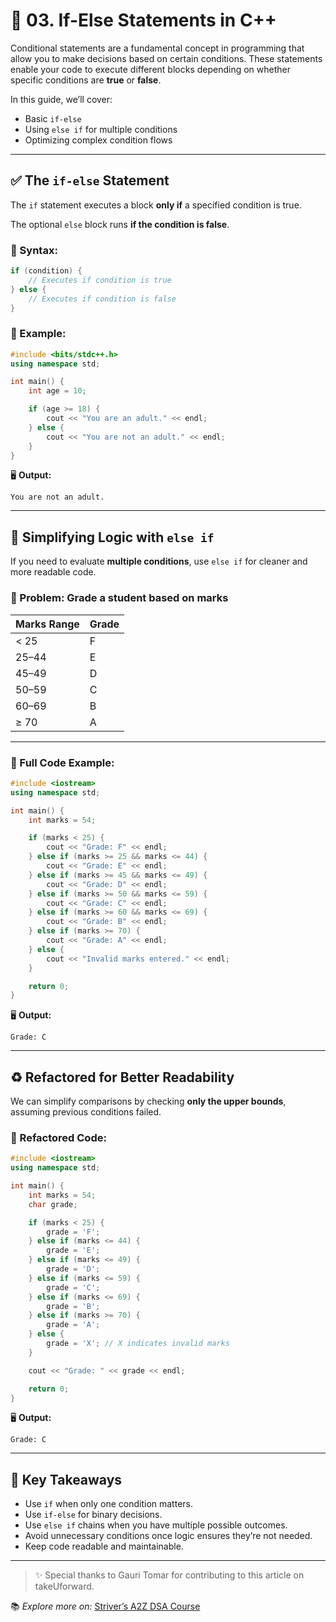 # 🔁 03. If-Else Statements in C++

Conditional statements are a fundamental concept in programming that allow you to make decisions based on certain conditions. These statements enable your code to execute different blocks depending on whether specific conditions are **true** or **false**.

In this guide, we’ll cover:

- Basic `if-else`
- Using `else if` for multiple conditions
- Optimizing complex condition flows

---

## ✅ The `if-else` Statement

The `if` statement executes a block **only if** a specified condition is true.

The optional `else` block runs **if the condition is false**.

### 🔹 Syntax:

```cpp
if (condition) {
    // Executes if condition is true
} else {
    // Executes if condition is false
}
```

### 🔹 Example:

```cpp
#include <bits/stdc++.h>
using namespace std;

int main() {
    int age = 10;

    if (age >= 18) {
        cout << "You are an adult." << endl;
    } else {
        cout << "You are not an adult." << endl;
    }
}
```

🖥️ **Output:**
```
You are not an adult.
```

---

## 🔄 Simplifying Logic with `else if`

If you need to evaluate **multiple conditions**, use `else if` for cleaner and more readable code.

### 🎯 Problem: Grade a student based on marks

| Marks Range | Grade |
|-------------|--------|
| < 25        | F      |
| 25–44       | E      |
| 45–49       | D      |
| 50–59       | C      |
| 60–69       | B      |
| ≥ 70        | A      |

---

### 🔹 Full Code Example:

```cpp
#include <iostream>
using namespace std;

int main() {
    int marks = 54;

    if (marks < 25) {
        cout << "Grade: F" << endl;
    } else if (marks >= 25 && marks <= 44) {
        cout << "Grade: E" << endl;
    } else if (marks >= 45 && marks <= 49) {
        cout << "Grade: D" << endl;
    } else if (marks >= 50 && marks <= 59) {
        cout << "Grade: C" << endl;
    } else if (marks >= 60 && marks <= 69) {
        cout << "Grade: B" << endl;
    } else if (marks >= 70) {
        cout << "Grade: A" << endl;
    } else {
        cout << "Invalid marks entered." << endl;
    }

    return 0;
}
```

🖥️ **Output:**
```
Grade: C
```

---

## ♻️ Refactored for Better Readability

We can simplify comparisons by checking **only the upper bounds**, assuming previous conditions failed.

### 🔹 Refactored Code:

```cpp
#include <iostream>
using namespace std;

int main() {
    int marks = 54;
    char grade;

    if (marks < 25) {
        grade = 'F';
    } else if (marks <= 44) {
        grade = 'E';
    } else if (marks <= 49) {
        grade = 'D';
    } else if (marks <= 59) {
        grade = 'C';
    } else if (marks <= 69) {
        grade = 'B';
    } else if (marks >= 70) {
        grade = 'A';
    } else {
        grade = 'X'; // X indicates invalid marks
    }

    cout << "Grade: " << grade << endl;

    return 0;
}
```

🖥️ **Output:**
```
Grade: C
```

---

## 🧠 Key Takeaways

- Use `if` when only one condition matters.
- Use `if-else` for binary decisions.
- Use `else if` chains when you have multiple possible outcomes.
- Avoid unnecessary conditions once logic ensures they’re not needed.
- Keep code readable and maintainable.

---

> ✨ Special thanks to Gauri Tomar for contributing to this article on takeUforward.

📚 _Explore more on:_ [Striver’s A2Z DSA Course](https://takeuforward.org/dsa/strivers-a2z-dsa-course-sheet-2/)

